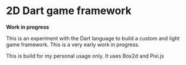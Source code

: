 # 2D Dart game framework

**Work in progress**

This is an experiment with the Dart language to build a custom and light game framework. This is a very early work in progress.

This is build for my personal usage only. It uses Box2d and Pixi.js
